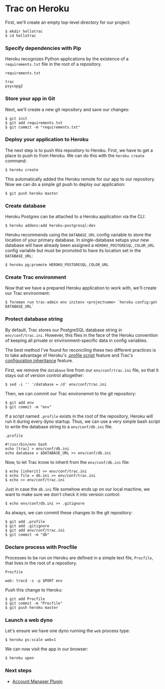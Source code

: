 Trac on Heroku
==============

First, we'll create an empty top-level directory for our project:

    $ mkdir hellotrac
    $ cd hellotrac

### Specify dependencies with Pip

Heroku recognizes Python applications by the existence of a `requirements.txt` file in the root of a repository.

`requirements.txt`

    trac
    psycopg2

### Store your app in Git

Next, we'll create a new git repository and save our changes:

    $ git init
    $ git add requirements.txt
    $ git commit -m "requirements.txt"

### Deploy your application to Heroku

The next step is to push this repository to Heroku. First, we have to get a place to push to from Heroku. We can do this with the `heroku create` command:

    $ heroku create

This automatically added the Heroku remote for our app to our repository. Now we can do a simple git push to deploy our application:

    $ git push heroku master

### Create database

Heroku Postgres can be attached to a Heroku application via the CLI:

    $ heroku addons:add heroku-postgresql:dev

Heroku recommends using the `DATABASE_URL` config variable to store the location of your primary database. In single-database setups your new database will have already been assigned a `HEROKU_POSTGRESQL_COLOR_URL` config variable but must be promoted to have its location set in the `DATABASE_URL`:

    $ heroku pg:promote HEROKU_POSTGRESQL_COLOR_URL

### Create Trac environment

Now that we have a prepared Heroku application to work with, we'll create our Trac environment:

    $ foreman run trac-admin env initenv <projectname> `heroku config:get DATABASE_URL`

### Protect database string

By default, Trac stores our PostgreSQL database string in `env/conf/trac.ini`. However, this flies in the face of the Heroku convention of keeping all private or environment-specific data in config variables.

The best method I've found for reconciling these two different practices is to take advantage of Heroku's [.profile script](https://devcenter.heroku.com/articles/dynos#startup) feature and Trac's [configuration inheritance](http://trac.edgewall.org/wiki/TracIni#inherit-section) feature.

First, we remove the `database` line from our `env/conf/trac.ini` file, so that it stays out of version control altogether:

    $ sed -i '' '/database = /d' env/conf/trac.ini

Then, we can commit our Trac environemnt to the git repository:

    $ git add env
    $ git commit -m "env"

If a script named `.profile` exists in the root of the repository, Heroku will run it during every dyno startup. Thus, we can use a very simple bash script to write the database string to a `env/conf/db.ini` file.

`.profile`

    #!/usr/bin/env bash
    echo [trac] > env/conf/db.ini
    echo database = $DATABASE_URL >> env/conf/db.ini

Now, to let Trac know to inherit from the `env/conf/db.ini` file:

    $ echo [inherit] >> env/conf/trac.ini
    $ echo file = db.ini >> env/conf/trac.ini
    $ echo >> env/conf/trac.ini

Just in case the `db.ini` file somehow ends up on our local machine, we want to make sure we don't check it into version control:

    $ echo env/conf/db.ini >> .gitignore

As always, we can commit these changes to the git repository:

    $ git add .profile
    $ git add .gitignore
    $ git add env/conf/trac.ini
    $ git commit -m "db"

### Declare process with Procfile

Processes to be run on Heroku are defined in a simple text file, `Procfile`, that lives in the root of a repository.

`Procfile`

    web: tracd -s -p $PORT env

Push this change to Heroku:

    $ git add Procfile
    $ git commit -m "Procfile"
    $ git push heroku master

### Launch a web dyno

Let's ensure we have one dyno running the `web` process type:

    $ heroku ps:scale web=1

We can now visit the app in our browser:

    $ heroku open

### Next steps

* [Account Manager Plugin](https://github.com/drewbug/heroku-trac/wiki/Account-Manager-Plugin)
